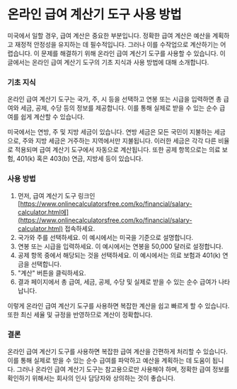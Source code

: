 온라인 급여 계산기 도구 사용 방법
===================

미국에서 일할 경우, 급여 계산은 중요한 부분입니다. 정확한 급여 계산은 예산을 계획하고 재정적 안정성을 유지하는 데 필수적입니다. 그러나 이를 수작업으로 계산하기는 어렵습니다. 이 문제를 해결하기 위해 온라인 급여 계산기 도구를 사용할 수 있습니다. 이 글에서는 온라인 급여 계산기 도구의 기초 지식과 사용 방법에 대해 소개합니다.

### 기초 지식

온라인 급여 계산기 도구는 국가, 주, 시 등을 선택하고 연봉 또는 시급을 입력하면 총 급여와 세금, 공제, 수당 등의 정보를 제공합니다. 이를 통해 실제로 받을 수 있는 순수 급여를 쉽게 계산할 수 있습니다.

미국에서는 연방, 주 및 지방 세금이 있습니다. 연방 세금은 모든 국민이 지불하는 세금으로, 주와 지방 세금은 거주하는 지역에서만 지불됩니다. 이러한 세금은 각각 다른 비율로 적용되며 급여 계산기 도구에서 자동으로 계산됩니다. 또한 공제 항목으로는 의료 보험, 401(k) 혹은 403(b) 연금, 지방세 등이 있습니다.

### 사용 방법

1. 먼저, 급여 계산기 도구 링크인 [https://www.onlinecalculatorsfree.com/ko/financial/salary-calculator.html에](https://www.onlinecalculatorsfree.com/ko/financial/salary-calculator.html) 접속하세요.
2. 국가와 주를 선택하세요. 이 예시에서는 미국을 기준으로 설명합니다.
3. 연봉 또는 시급을 입력하세요. 이 예시에서는 연봉을 50,000 달러로 설정합니다.
4. 공제 항목 중에서 해당되는 것을 선택하세요. 이 예시에서는 의료 보험과 401(k) 연금을 선택합니다.
5. "계산" 버튼을 클릭하세요.
6. 결과 페이지에서 총 급여, 세금, 공제, 수당 및 실제로 받을 수 있는 순수 급여가 나타납니다.

이렇게 온라인 급여 계산기 도구를 사용하면 복잡한 계산을 쉽고 빠르게 할 수 있습니다. 또한 최신 세율 및 규정을 반영하므로 계산이 정확합니다.

### 결론

온라인 급여 계산기 도구를 사용하면 복잡한 급여 계산을 간편하게 처리할 수 있습니다. 이를 통해 실제로 받을 수 있는 순수 급여를 파악하고 예산을 계획하는 데 도움이 됩니다. 그러나 온라인 급여 계산기 도구는 참고용으로만 사용해야 하며, 정확한 급여 정보를 확인하기 위해서는 회사의 인사 담당자와 상의하는 것이 좋습니다.